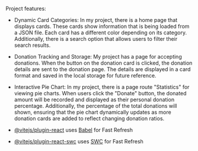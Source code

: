 Project features:
- Dynamic Card Categories: In my project, there is a home page that displays cards. These cards show information that is being loaded from a JSON file. Each card has a different color depending on its category. Additionally, there is a search option that allows users to filter their search results.

- Donation Tracking and Storage: My project has a page for accepting donations. When the button on the donation card is clicked, the donation details are sent to the donation page. The details are displayed in a card format and saved in the local storage for future reference.

- Interactive Pie Chart: In my project, there is a  page route "Statistics" for viewing pie charts. When users click the "Donate" button, the donated amount will be recorded and displayed as their personal donation percentage. Additionally, the percentage of the total donations will shown, ensuring that the pie chart dynamically updates as more donation cards are added to reflect changing donation ratios.

- [@vitejs/plugin-react](https://github.com/vitejs/vite-plugin-react/blob/main/packages/plugin-react/README.md) uses [Babel](https://babeljs.io/) for Fast Refresh
- [@vitejs/plugin-react-swc](https://github.com/vitejs/vite-plugin-react-swc) uses [SWC](https://swc.rs/) for Fast Refresh
